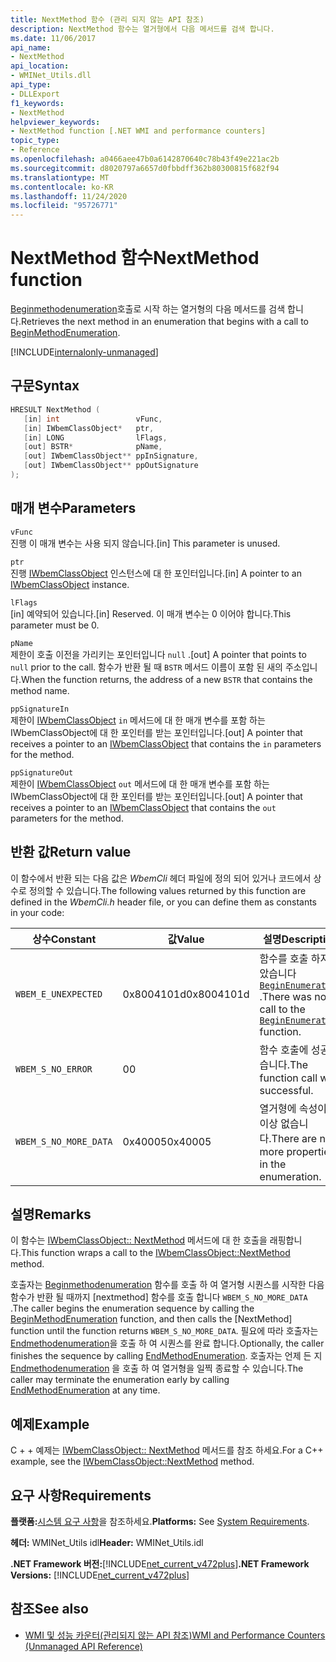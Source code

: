 ```yaml
---
title: NextMethod 함수 (관리 되지 않는 API 참조)
description: NextMethod 함수는 열거형에서 다음 메서드를 검색 합니다.
ms.date: 11/06/2017
api_name:
- NextMethod
api_location:
- WMINet_Utils.dll
api_type:
- DLLExport
f1_keywords:
- NextMethod
helpviewer_keywords:
- NextMethod function [.NET WMI and performance counters]
topic_type:
- Reference
ms.openlocfilehash: a0466aee47b0a6142870640c78b43f49e221ac2b
ms.sourcegitcommit: d8020797a6657d0fbbdff362b80300815f682f94
ms.translationtype: MT
ms.contentlocale: ko-KR
ms.lasthandoff: 11/24/2020
ms.locfileid: "95726771"
---
```

# <a name="nextmethod-function"></a><span data-ttu-id="aa37d-103">NextMethod 함수</span><span class="sxs-lookup"><span data-stu-id="aa37d-103">NextMethod function</span></span>

<span data-ttu-id="aa37d-104">[Beginmethodenumeration](beginmethodenumeration.md)호출로 시작 하는 열거형의 다음 메서드를 검색 합니다.</span><span class="sxs-lookup"><span data-stu-id="aa37d-104">Retrieves the next method in an enumeration that begins with a call to [BeginMethodEnumeration](beginmethodenumeration.md).</span></span>  

[!INCLUDE[internalonly-unmanaged](../../../../includes/internalonly-unmanaged.md)]
  
## <a name="syntax"></a><span data-ttu-id="aa37d-105">구문</span><span class="sxs-lookup"><span data-stu-id="aa37d-105">Syntax</span></span>  
  
```cpp  
HRESULT NextMethod (
   [in] int                 vFunc,
   [in] IWbemClassObject*   ptr,
   [in] LONG                lFlags,
   [out] BSTR*              pName,
   [out] IWbemClassObject** ppInSignature,
   [out] IWbemClassObject** ppOutSignature
);
```  

## <a name="parameters"></a><span data-ttu-id="aa37d-106">매개 변수</span><span class="sxs-lookup"><span data-stu-id="aa37d-106">Parameters</span></span>

`vFunc`  
<span data-ttu-id="aa37d-107">진행 이 매개 변수는 사용 되지 않습니다.</span><span class="sxs-lookup"><span data-stu-id="aa37d-107">[in] This parameter is unused.</span></span>

`ptr`  
<span data-ttu-id="aa37d-108">진행 [IWbemClassObject](/windows/desktop/api/wbemcli/nn-wbemcli-iwbemclassobject) 인스턴스에 대 한 포인터입니다.</span><span class="sxs-lookup"><span data-stu-id="aa37d-108">[in] A pointer to an [IWbemClassObject](/windows/desktop/api/wbemcli/nn-wbemcli-iwbemclassobject) instance.</span></span>

`lFlags`  
<span data-ttu-id="aa37d-109">[in] 예약되어 있습니다.</span><span class="sxs-lookup"><span data-stu-id="aa37d-109">[in] Reserved.</span></span> <span data-ttu-id="aa37d-110">이 매개 변수는 0 이어야 합니다.</span><span class="sxs-lookup"><span data-stu-id="aa37d-110">This parameter must be 0.</span></span>

`pName`  
<span data-ttu-id="aa37d-111">제한이 호출 이전을 가리키는 포인터입니다 `null` .</span><span class="sxs-lookup"><span data-stu-id="aa37d-111">[out] A pointer that points to `null` prior to the call.</span></span> <span data-ttu-id="aa37d-112">함수가 반환 될 때 `BSTR` 메서드 이름이 포함 된 새의 주소입니다.</span><span class="sxs-lookup"><span data-stu-id="aa37d-112">When the function returns, the address of a new `BSTR` that contains the method name.</span></span>

`ppSignatureIn`  
<span data-ttu-id="aa37d-113">제한이 [IWbemClassObject](/windows/desktop/api/wbemcli/nn-wbemcli-iwbemclassobject) `in` 메서드에 대 한 매개 변수를 포함 하는 IWbemClassObject에 대 한 포인터를 받는 포인터입니다.</span><span class="sxs-lookup"><span data-stu-id="aa37d-113">[out] A pointer that receives a pointer to an [IWbemClassObject](/windows/desktop/api/wbemcli/nn-wbemcli-iwbemclassobject) that contains the `in` parameters for the method.</span></span>

`ppSignatureOut`  
<span data-ttu-id="aa37d-114">제한이 [IWbemClassObject](/windows/desktop/api/wbemcli/nn-wbemcli-iwbemclassobject) `out` 메서드에 대 한 매개 변수를 포함 하는 IWbemClassObject에 대 한 포인터를 받는 포인터입니다.</span><span class="sxs-lookup"><span data-stu-id="aa37d-114">[out] A pointer that receives a pointer to an [IWbemClassObject](/windows/desktop/api/wbemcli/nn-wbemcli-iwbemclassobject) that contains the `out` parameters for the method.</span></span>

## <a name="return-value"></a><span data-ttu-id="aa37d-115">반환 값</span><span class="sxs-lookup"><span data-stu-id="aa37d-115">Return value</span></span>

<span data-ttu-id="aa37d-116">이 함수에서 반환 되는 다음 값은 *WbemCli* 헤더 파일에 정의 되어 있거나 코드에서 상수로 정의할 수 있습니다.</span><span class="sxs-lookup"><span data-stu-id="aa37d-116">The following values returned by this function are defined in the *WbemCli.h* header file, or you can define them as constants in your code:</span></span>

|<span data-ttu-id="aa37d-117">상수</span><span class="sxs-lookup"><span data-stu-id="aa37d-117">Constant</span></span>  |<span data-ttu-id="aa37d-118">값</span><span class="sxs-lookup"><span data-stu-id="aa37d-118">Value</span></span>  |<span data-ttu-id="aa37d-119">설명</span><span class="sxs-lookup"><span data-stu-id="aa37d-119">Description</span></span>  |
|---------|---------|---------|
| `WBEM_E_UNEXPECTED` | <span data-ttu-id="aa37d-120">0x8004101d</span><span class="sxs-lookup"><span data-stu-id="aa37d-120">0x8004101d</span></span> | <span data-ttu-id="aa37d-121">함수를 호출 하지 않았습니다 [`BeginEnumeration`](beginenumeration.md) .</span><span class="sxs-lookup"><span data-stu-id="aa37d-121">There was no call to the [`BeginEnumeration`](beginenumeration.md) function.</span></span> |
| `WBEM_S_NO_ERROR` | <span data-ttu-id="aa37d-122">0</span><span class="sxs-lookup"><span data-stu-id="aa37d-122">0</span></span> | <span data-ttu-id="aa37d-123">함수 호출에 성공 했습니다.</span><span class="sxs-lookup"><span data-stu-id="aa37d-123">The function call was successful.</span></span>  |
| `WBEM_S_NO_MORE_DATA` | <span data-ttu-id="aa37d-124">0x40005</span><span class="sxs-lookup"><span data-stu-id="aa37d-124">0x40005</span></span> | <span data-ttu-id="aa37d-125">열거형에 속성이 더 이상 없습니다.</span><span class="sxs-lookup"><span data-stu-id="aa37d-125">There are no more properties in the enumeration.</span></span> |
  
## <a name="remarks"></a><span data-ttu-id="aa37d-126">설명</span><span class="sxs-lookup"><span data-stu-id="aa37d-126">Remarks</span></span>

<span data-ttu-id="aa37d-127">이 함수는 [IWbemClassObject:: NextMethod](/windows/desktop/api/wbemcli/nf-wbemcli-iwbemclassobject-nextmethod) 메서드에 대 한 호출을 래핑합니다.</span><span class="sxs-lookup"><span data-stu-id="aa37d-127">This function wraps a call to the [IWbemClassObject::NextMethod](/windows/desktop/api/wbemcli/nf-wbemcli-iwbemclassobject-nextmethod) method.</span></span>

<span data-ttu-id="aa37d-128">호출자는 [Beginmethodenumeration](beginmethodenumeration.md) 함수를 호출 하 여 열거형 시퀀스를 시작한 다음 함수가 반환 될 때까지 [nextmethod] 함수를 호출 합니다 `WBEM_S_NO_MORE_DATA` .</span><span class="sxs-lookup"><span data-stu-id="aa37d-128">The caller begins the enumeration sequence by calling the [BeginMethodEnumeration](beginmethodenumeration.md) function, and then calls the [NextMethod] function until the function returns `WBEM_S_NO_MORE_DATA`.</span></span> <span data-ttu-id="aa37d-129">필요에 따라 호출자는 [Endmethodenumeration](endmethodenumeration.md)을 호출 하 여 시퀀스를 완료 합니다.</span><span class="sxs-lookup"><span data-stu-id="aa37d-129">Optionally, the caller finishes the sequence by calling [EndMethodEnumeration](endmethodenumeration.md).</span></span> <span data-ttu-id="aa37d-130">호출자는 언제 든 지 [Endmethodenumeration](endmethodenumeration.md) 을 호출 하 여 열거형을 일찍 종료할 수 있습니다.</span><span class="sxs-lookup"><span data-stu-id="aa37d-130">The caller may terminate the enumeration early by calling [EndMethodEnumeration](endmethodenumeration.md) at any time.</span></span>

## <a name="example"></a><span data-ttu-id="aa37d-131">예제</span><span class="sxs-lookup"><span data-stu-id="aa37d-131">Example</span></span>

<span data-ttu-id="aa37d-132">C + + 예제는 [IWbemClassObject:: NextMethod](/windows/desktop/api/wbemcli/nf-wbemcli-iwbemclassobject-nextmethod) 메서드를 참조 하세요.</span><span class="sxs-lookup"><span data-stu-id="aa37d-132">For a C++ example, see the [IWbemClassObject::NextMethod](/windows/desktop/api/wbemcli/nf-wbemcli-iwbemclassobject-nextmethod) method.</span></span>

## <a name="requirements"></a><span data-ttu-id="aa37d-133">요구 사항</span><span class="sxs-lookup"><span data-stu-id="aa37d-133">Requirements</span></span>  

 <span data-ttu-id="aa37d-134">**플랫폼:**[시스템 요구 사항](../../get-started/system-requirements.md)을 참조하세요.</span><span class="sxs-lookup"><span data-stu-id="aa37d-134">**Platforms:** See [System Requirements](../../get-started/system-requirements.md).</span></span>  
  
 <span data-ttu-id="aa37d-135">**헤더:** WMINet_Utils idl</span><span class="sxs-lookup"><span data-stu-id="aa37d-135">**Header:** WMINet_Utils.idl</span></span>  
  
 <span data-ttu-id="aa37d-136">**.NET Framework 버전:**[!INCLUDE[net_current_v472plus](../../../../includes/net-current-v472plus.md)]</span><span class="sxs-lookup"><span data-stu-id="aa37d-136">**.NET Framework Versions:** [!INCLUDE[net_current_v472plus](../../../../includes/net-current-v472plus.md)]</span></span>  
  
## <a name="see-also"></a><span data-ttu-id="aa37d-137">참조</span><span class="sxs-lookup"><span data-stu-id="aa37d-137">See also</span></span>

- [<span data-ttu-id="aa37d-138">WMI 및 성능 카운터(관리되지 않는 API 참조)</span><span class="sxs-lookup"><span data-stu-id="aa37d-138">WMI and Performance Counters (Unmanaged API Reference)</span></span>](index.md)
